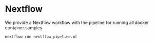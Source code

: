 # Nextflow

We provide a Nextflow workflow with the pipeline for running all docker container samples

`nextflow run nextflow_pipeline.nf`

